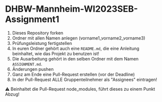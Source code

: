 # DHBW-Mannheim-WI2023SEB-Assignment1

1) Dieses Repository forken
2) Ordner mit allen Namen anlegen (vorname1_vorname2_vorname3)
3) Prüfungsleistung fertigstellen
4) In euren Ordner gehört auch eine `README.md`, die eine Anleitung beinhaltet, wie das Projekt zu benutzen ist!
5) Die Ausarbeitung gehört in den selben Ordner mit dem Namen `ASSIGNMENT.md`.
6) Änderungen pushen
7) Ganz am Ende eine Pull-Request erstellen (vor der Deadline)
8) In der Pull-Request ALLE Gruppenteilnehmer als "Assignees" eintragen!

⚠️ Beinhaltet die Pull-Request node_modules, führt dieses zu einem Punkt Abzug!
